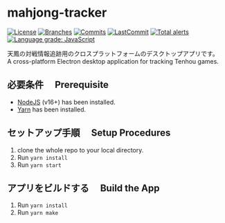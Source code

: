 # mahjong-tracker

[![License](https://badgen.net/github/license/nagchanallen/mahjong-tracker)](https://github.com/nagchanallen/mahjong-tracker/blob/master/LICENSE)
[![Branches](https://badgen.net/github/branches/nagchanallen/mahjong-tracker)](https://github.com/nagchanallen/mahjong-tracker)
[![Commits](https://badgen.net/github/commits/nagchanallen/mahjong-tracker)](https://github.com/nagchanallen/mahjong-tracker)
[![LastCommit](https://badgen.net/github/last-commit/nagchanallen/mahjong-tracker)](https://github.com/nagchanallen/mahjong-tracker/commits/master)
[![Total alerts](https://img.shields.io/lgtm/alerts/g/nagchanallen/mahjong-tracker.svg?logo=lgtm&logoWidth=18)](https://lgtm.com/projects/g/nagchanallen/mahjong-tracker/alerts/)
[![Language grade: JavaScript](https://img.shields.io/lgtm/grade/javascript/g/nagchanallen/mahjong-tracker.svg?logo=lgtm&logoWidth=18)](https://lgtm.com/projects/g/nagchanallen/mahjong-tracker/context:javascript)

天鳳の対戦情報追跡用のクロスプラットフォームのデスクトップアプリです。  
A cross-platform Electron desktop application for tracking Tenhou games.

## 必要条件　 Prerequisite 　

- [NodeJS](https://nodejs.org/en/) (v16+) has been installed.
- [Yarn](https://yarnpkg.com/) has been installed.

## セットアップ手順　 Setup Procedures

1. clone the whole repo to your local directory.
2. Run `yarn install`
3. Run `yarn start`

## アプリをビルドする　 Build the App

1. Run `yarn install`
2. Run `yarn make`
